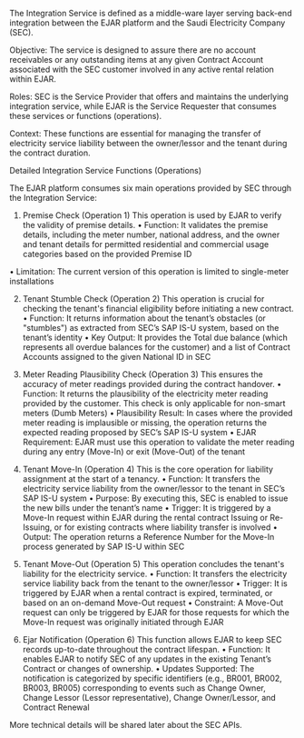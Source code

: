 The Integration Service is defined as a middle-ware layer serving back-end integration between the EJAR platform and the Saudi Electricity Company (SEC).

Objective: The service is designed to assure there are no account receivables or any outstanding items at any given Contract Account associated with the SEC customer involved in any active rental relation within EJAR.

Roles: SEC is the Service Provider that offers and maintains the underlying integration service, while EJAR is the Service Requester that consumes these services or functions (operations).

Context: These functions are essential for managing the transfer of electricity service liability between the owner/lessor and the tenant during the contract duration.

Detailed Integration Service Functions (Operations)

The EJAR platform consumes six main operations provided by SEC through the Integration Service:

1. Premise Check (Operation 1)
This operation is used by EJAR to verify the validity of premise details.
• Function: It validates the premise details, including the meter number, national address, and the owner and tenant details for permitted residential and commercial usage categories based on the provided Premise ID

• Limitation: The current version of this operation is limited to single-meter installations

2. Tenant Stumble Check (Operation 2)
This operation is crucial for checking the tenant's financial eligibility before initiating a new contract.
• Function: It returns information about the tenant’s obstacles (or "stumbles") as extracted from SEC’s SAP IS-U system, based on the tenant’s identity
• Key Output: It provides the Total due balance (which represents all overdue balances for the customer) and a list of Contract Accounts assigned to the given National ID in SEC

3. Meter Reading Plausibility Check (Operation 3)
This ensures the accuracy of meter readings provided during the contract handover.
• Function: It returns the plausibility of the electricity meter reading provided by the customer. This check is only applicable for non-smart meters (Dumb Meters)
• Plausibility Result: In cases where the provided meter reading is implausible or missing, the operation returns the expected reading proposed by SEC’s SAP IS-U system
• EJAR Requirement: EJAR must use this operation to validate the meter reading during any entry (Move-In) or exit (Move-Out) of the tenant

4. Tenant Move-In (Operation 4)
This is the core operation for liability assignment at the start of a tenancy.
• Function: It transfers the electricity service liability from the owner/lessor to the tenant in SEC’s SAP IS-U system
• Purpose: By executing this, SEC is enabled to issue the new bills under the tenant’s name
• Trigger: It is triggered by a Move-In request within EJAR during the rental contract Issuing or Re-Issuing, or for existing contracts where liability transfer is involved
• Output: The operation returns a Reference Number for the Move-In process generated by SAP IS-U within SEC

5. Tenant Move-Out (Operation 5)
This operation concludes the tenant's liability for the electricity service.
• Function: It transfers the electricity service liability back from the tenant to the owner/lessor
• Trigger: It is triggered by EJAR when a rental contract is expired, terminated, or based on an on-demand Move-Out request
• Constraint: A Move-Out request can only be triggered by EJAR for those requests for which the Move-In request was originally initiated through EJAR

6. Ejar Notification (Operation 6)
This function allows EJAR to keep SEC records up-to-date throughout the contract lifespan.
• Function: It enables EJAR to notify SEC of any updates in the existing Tenant’s Contract or changes of ownership.
• Updates Supported: The notification is categorized by specific identifiers (e.g., BR001, BR002, BR003, BR005) corresponding to events such as Change Owner, Change Lessor (Lessor representative), Change Owner/Lessor, and Contract Renewal

More technical details will be shared later about the SEC APIs.
